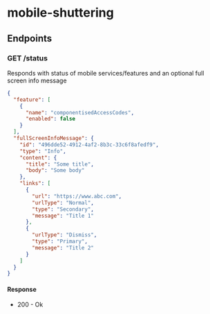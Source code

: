 # mobile-shuttering

## Endpoints

### GET /status

Responds with status of mobile services/features and an optional full screen info message

```json
{
  "feature": [
    {
      "name": "componentisedAccessCodes",
      "enabled": false
    }
  ],
  "fullScreenInfoMessage": {
    "id": "496dde52-4912-4af2-8b3c-33c6f8afedf9",
    "type": "Info",
    "content": {
      "title": "Some title",
      "body": "Some body"
    },
    "links": [
      {
        "url": "https://www.abc.com",
        "urlType": "Normal",
        "type": "Secondary",
        "message": "Title 1"
      },
      {
        "urlType": "Dismiss",
        "type": "Primary",
        "message": "Title 2"
      }
    ]
  }
}
```

#### Response

- 200 - Ok